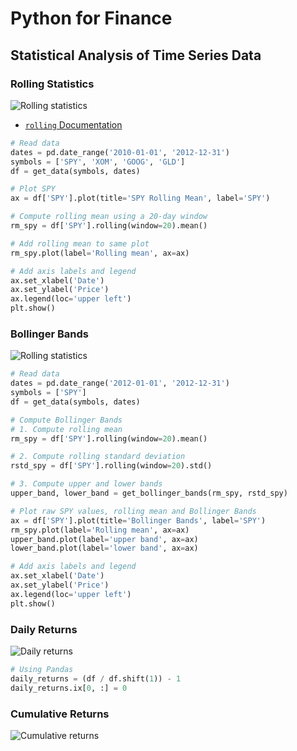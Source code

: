 # Python for Finance

## Statistical Analysis of Time Series Data

### Rolling Statistics
![Rolling statistics](https://raw.githubusercontent.com/fosdickio/til/master/finance/img/rolling-statistics.png)

- [`rolling` Documentation](https://pandas.pydata.org/pandas-docs/stable/reference/api/pandas.DataFrame.rolling.html)

```python
# Read data
dates = pd.date_range('2010-01-01', '2012-12-31')
symbols = ['SPY', 'XOM', 'GOOG', 'GLD']
df = get_data(symbols, dates)

# Plot SPY
ax = df['SPY'].plot(title='SPY Rolling Mean', label='SPY')

# Compute rolling mean using a 20-day window
rm_spy = df['SPY'].rolling(window=20).mean()

# Add rolling mean to same plot
rm_spy.plot(label='Rolling mean', ax=ax)

# Add axis labels and legend
ax.set_xlabel('Date')
ax.set_ylabel('Price')
ax.legend(loc='upper left')
plt.show()
```

### Bollinger Bands
![Rolling statistics](https://raw.githubusercontent.com/fosdickio/til/master/finance/img/bollinger-bands.png)

```python
# Read data
dates = pd.date_range('2012-01-01', '2012-12-31')
symbols = ['SPY']
df = get_data(symbols, dates)

# Compute Bollinger Bands
# 1. Compute rolling mean
rm_spy = df['SPY'].rolling(window=20).mean()

# 2. Compute rolling standard deviation
rstd_spy = df['SPY'].rolling(window=20).std()

# 3. Compute upper and lower bands
upper_band, lower_band = get_bollinger_bands(rm_spy, rstd_spy)

# Plot raw SPY values, rolling mean and Bollinger Bands
ax = df['SPY'].plot(title='Bollinger Bands', label='SPY')
rm_spy.plot(label='Rolling mean', ax=ax)
upper_band.plot(label='upper band', ax=ax)
lower_band.plot(label='lower band', ax=ax)

# Add axis labels and legend
ax.set_xlabel('Date')
ax.set_ylabel('Price')
ax.legend(loc='upper left')
plt.show()
```

### Daily Returns
![Daily returns](https://raw.githubusercontent.com/fosdickio/til/master/finance/img/daily-returns.png)

```python
# Using Pandas
daily_returns = (df / df.shift(1)) - 1
daily_returns.ix[0, :] = 0
```

### Cumulative Returns
![Cumulative returns](https://raw.githubusercontent.com/fosdickio/til/master/finance/img/cumulative-returns.png)

